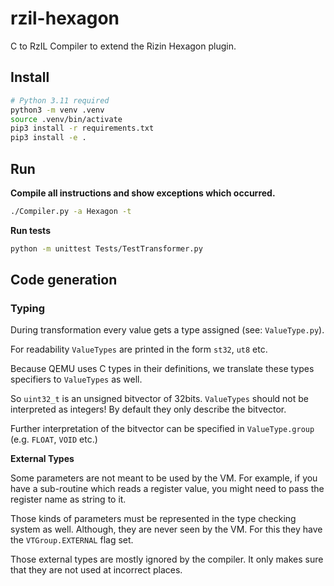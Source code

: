 <!--
SPDX-FileCopyrightText: 2023 Rot127

SPDX-License-Identifier: LGPL-3.0-only
-->

# rzil-hexagon

C to RzIL Compiler to extend the Rizin Hexagon plugin.

## Install

```bash
# Python 3.11 required
python3 -m venv .venv
source .venv/bin/activate
pip3 install -r requirements.txt
pip3 install -e .
```

## Run

**Compile all instructions and show exceptions which occurred.**

```bash
./Compiler.py -a Hexagon -t
```

**Run tests**

```bash
python -m unittest Tests/TestTransformer.py
```

## Code generation

### Typing

During transformation every value gets a type assigned (see: `ValueType.py`).

For readability `ValueTypes` are printed in the form `st32`, `ut8` etc.

Because QEMU uses C types in their definitions, we translate these types specifiers to
`ValueTypes` as well.

So `uint32_t` is an unsigned bitvector of 32bits. `ValueTypes` should not be interpreted
as integers! By default they only describe the bitvector.

Further interpretation of the bitvector can be specified in `ValueType.group` (e.g. `FLOAT`, `VOID` etc.)

**External Types**

Some parameters are not meant to be used by the VM.
For example, if you have a sub-routine which reads a register value,
you might need to pass the register name as string to it. 

Those kinds of parameters must be represented in the type checking system as well.
Although, they are never seen by the VM.
For this they have the `VTGroup.EXTERNAL` flag set.

Those external types are mostly ignored by the compiler.
It only makes sure that they are not used at incorrect places.